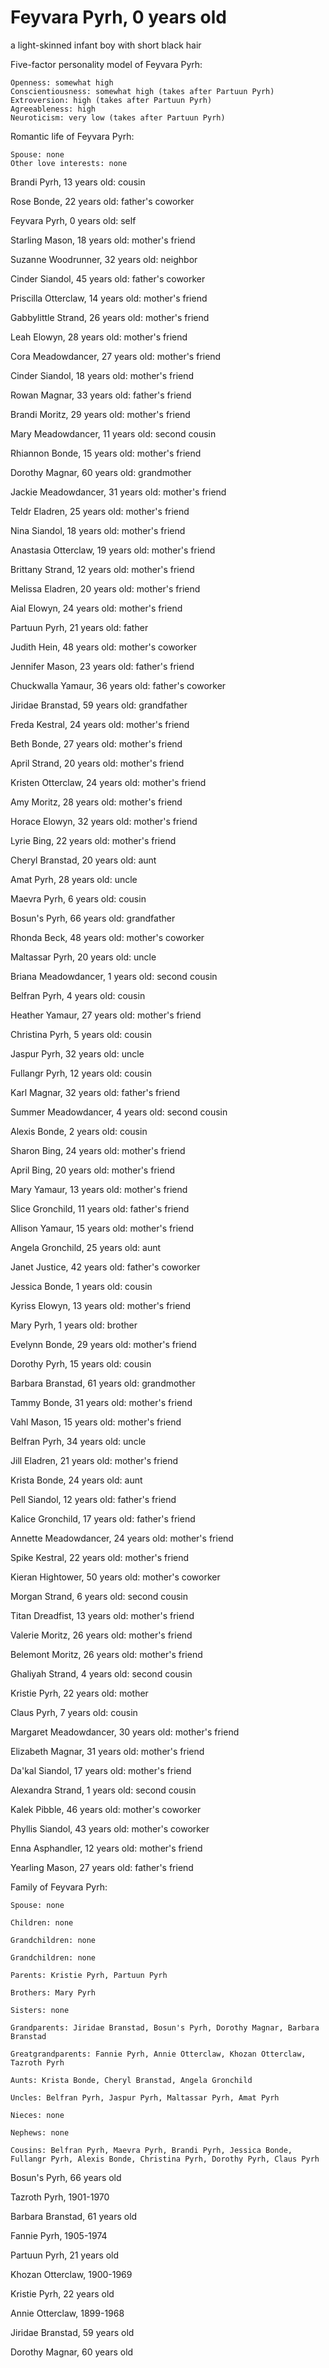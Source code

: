 # Feyvara Pyrh, 0 years old
a light-skinned infant boy with short black hair

Five-factor personality model of Feyvara Pyrh:

	Openness: somewhat high
	Conscientiousness: somewhat high (takes after Partuun Pyrh)
	Extroversion: high (takes after Partuun Pyrh)
	Agreeableness: high
	Neuroticism: very low (takes after Partuun Pyrh)


Romantic life of Feyvara Pyrh:

	Spouse: none
	Other love interests: none

Brandi Pyrh, 13 years old: cousin

Rose Bonde, 22 years old: father's coworker

Feyvara Pyrh, 0 years old: self

Starling Mason, 18 years old: mother's friend

Suzanne Woodrunner, 32 years old: neighbor

Cinder Siandol, 45 years old: father's coworker

Priscilla Otterclaw, 14 years old: mother's friend

Gabbylittle Strand, 26 years old: mother's friend

Leah Elowyn, 28 years old: mother's friend

Cora Meadowdancer, 27 years old: mother's friend

Cinder Siandol, 18 years old: mother's friend

Rowan Magnar, 33 years old: father's friend

Brandi Moritz, 29 years old: mother's friend

Mary Meadowdancer, 11 years old: second cousin

Rhiannon Bonde, 15 years old: mother's friend

Dorothy Magnar, 60 years old: grandmother

Jackie Meadowdancer, 31 years old: mother's friend

Teldr Eladren, 25 years old: mother's friend

Nina Siandol, 18 years old: mother's friend

Anastasia Otterclaw, 19 years old: mother's friend

Brittany Strand, 12 years old: mother's friend

Melissa Eladren, 20 years old: mother's friend

Aial Elowyn, 24 years old: mother's friend

Partuun Pyrh, 21 years old: father

Judith Hein, 48 years old: mother's coworker

Jennifer Mason, 23 years old: father's friend

Chuckwalla Yamaur, 36 years old: father's coworker

Jiridae Branstad, 59 years old: grandfather

Freda Kestral, 24 years old: mother's friend

Beth Bonde, 27 years old: mother's friend

April Strand, 20 years old: mother's friend

Kristen Otterclaw, 24 years old: mother's friend

Amy Moritz, 28 years old: mother's friend

Horace Elowyn, 32 years old: mother's friend

Lyrie Bing, 22 years old: mother's friend

Cheryl Branstad, 20 years old: aunt

Amat Pyrh, 28 years old: uncle

Maevra Pyrh, 6 years old: cousin

Bosun's Pyrh, 66 years old: grandfather

Rhonda Beck, 48 years old: mother's coworker

Maltassar Pyrh, 20 years old: uncle

Briana Meadowdancer, 1 years old: second cousin

Belfran Pyrh, 4 years old: cousin

Heather Yamaur, 27 years old: mother's friend

Christina Pyrh, 5 years old: cousin

Jaspur Pyrh, 32 years old: uncle

Fullangr Pyrh, 12 years old: cousin

Karl Magnar, 32 years old: father's friend

Summer Meadowdancer, 4 years old: second cousin

Alexis Bonde, 2 years old: cousin

Sharon Bing, 24 years old: mother's friend

April Bing, 20 years old: mother's friend

Mary Yamaur, 13 years old: mother's friend

Slice Gronchild, 11 years old: father's friend

Allison Yamaur, 15 years old: mother's friend

Angela Gronchild, 25 years old: aunt

Janet Justice, 42 years old: father's coworker

Jessica Bonde, 1 years old: cousin

Kyriss Elowyn, 13 years old: mother's friend

Mary Pyrh, 1 years old: brother

Evelynn Bonde, 29 years old: mother's friend

Dorothy Pyrh, 15 years old: cousin

Barbara Branstad, 61 years old: grandmother

Tammy Bonde, 31 years old: mother's friend

Vahl Mason, 15 years old: mother's friend

Belfran Pyrh, 34 years old: uncle

Jill Eladren, 21 years old: mother's friend

Krista Bonde, 24 years old: aunt

Pell Siandol, 12 years old: father's friend

Kalice Gronchild, 17 years old: father's friend

Annette Meadowdancer, 24 years old: mother's friend

Spike Kestral, 22 years old: mother's friend

Kieran Hightower, 50 years old: mother's coworker

Morgan Strand, 6 years old: second cousin

Titan Dreadfist, 13 years old: mother's friend

Valerie Moritz, 26 years old: mother's friend

Belemont Moritz, 26 years old: mother's friend

Ghaliyah Strand, 4 years old: second cousin

Kristie Pyrh, 22 years old: mother

Claus Pyrh, 7 years old: cousin

Margaret Meadowdancer, 30 years old: mother's friend

Elizabeth Magnar, 31 years old: mother's friend

Da'kal Siandol, 17 years old: mother's friend

Alexandra Strand, 1 years old: second cousin

Kalek Pibble, 46 years old: mother's coworker

Phyllis Siandol, 43 years old: mother's coworker

Enna Asphandler, 12 years old: mother's friend

Yearling Mason, 27 years old: father's friend


Family of Feyvara Pyrh:

	Spouse: none

	Children: none

	Grandchildren: none

	Grandchildren: none

	Parents: Kristie Pyrh, Partuun Pyrh

	Brothers: Mary Pyrh

	Sisters: none

	Grandparents: Jiridae Branstad, Bosun's Pyrh, Dorothy Magnar, Barbara Branstad

	Greatgrandparents: Fannie Pyrh, Annie Otterclaw, Khozan Otterclaw, Tazroth Pyrh

	Aunts: Krista Bonde, Cheryl Branstad, Angela Gronchild

	Uncles: Belfran Pyrh, Jaspur Pyrh, Maltassar Pyrh, Amat Pyrh

	Nieces: none

	Nephews: none

	Cousins: Belfran Pyrh, Maevra Pyrh, Brandi Pyrh, Jessica Bonde, Fullangr Pyrh, Alexis Bonde, Christina Pyrh, Dorothy Pyrh, Claus Pyrh

Bosun's Pyrh, 66 years old

Tazroth Pyrh, 1901-1970

Barbara Branstad, 61 years old

Fannie Pyrh, 1905-1974

Partuun Pyrh, 21 years old

Khozan Otterclaw, 1900-1969

Kristie Pyrh, 22 years old

Annie Otterclaw, 1899-1968

Jiridae Branstad, 59 years old

Dorothy Magnar, 60 years old


